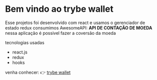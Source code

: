 # Bem vindo ao trybe wallet


Esse projetos foi desenvolvido com react e usamos o gerenciador de estado redux consumimos AwesomeAPI: **API DE CONTAÇÃO DE MOEDA**
nessa aplicação é possivel fazer a coversão da moeda 

tecnologias usadas

- react.js
- redux
- hooks

venha conhecer: :point_right: [trybe wallet]()
